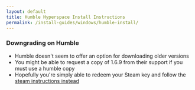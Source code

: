 ```yaml
---
layout: default
title: Humble Hyperspace Install Instructions
permalink: /install-guides/windows/humble-install/
---
```


### Downgrading on Humble

- Humble doesn't seem to offer an option for downloading older versions
- You might be able to request a copy of 1.6.9 from their support if you must use a humble copy
- Hopefully you're simply able to redeem your Steam key and follow the [steam instructions instead](./steam-install)
